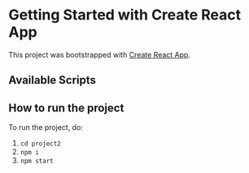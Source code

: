 # Getting Started with Create React App

This project was bootstrapped with [Create React App](https://github.com/facebook/create-react-app).

## Available Scripts

## How to run the project

To run the project, do:

1. `cd project2`
2. `npm i`
3. `npm start`
